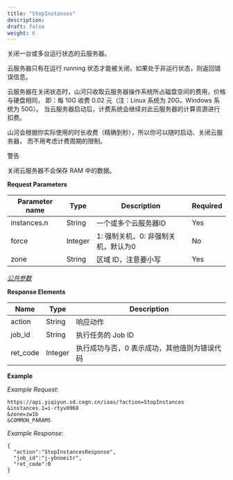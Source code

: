 ```yaml
---
title: "StopInstances"
description: 
draft: false
weight: 6
---
```


关闭一台或多台运行状态的云服务器。

云服务器只有在运行 running 状态才能被关闭，如果处于非运行状态，则返回错误信息。

云服务器在关闭状态时，山河只收取云服务器操作系统所占磁盘空间的费用，价格与硬盘相同， 即：每 10G 收费 0.02 元（注：Linux 系统为 20G，Windows 系统为 50G）。 当云服务器启动后，计费系统会继续对此云服务器的计算资源进行扣费。

山河会根据你实际使用的时长收费（精确到秒），所以你可以随时启动、关闭云服务器， 而不用考虑计费周期的限制。

警告

关闭云服务器不会保存 RAM 中的数据。

**Request Parameters**

| Parameter name | Type | Description | Required |
| --- | --- | --- | --- |
| instances.n | String | 一个或多个云服务器ID | Yes |
| force | Integer | 1: 强制关机，0: 非强制关机，默认为0 | No |
| zone | String | 区域 ID，注意要小写 | Yes |

[_公共参数_](../../../parameters/)

**Response Elements**

| Name | Type | Description |
| --- | --- | --- |
| action | String | 响应动作 |
| job_id | String | 执行任务的 Job ID |
| ret_code | Integer | 执行成功与否，0 表示成功，其他值则为错误代码 |

**Example**

_Example Request_:

```
https://api.yiqiyun.sd.cegn.cn/iaas/?action=StopInstances
&instances.1=i-rtyv0968
&zone=zw1b
&COMMON_PARAMS
```

_Example Response_:

```
{
  "action":"StopInstancesResponse",
  "job_id":"j-ybnoeitr",
  "ret_code":0
}
```
